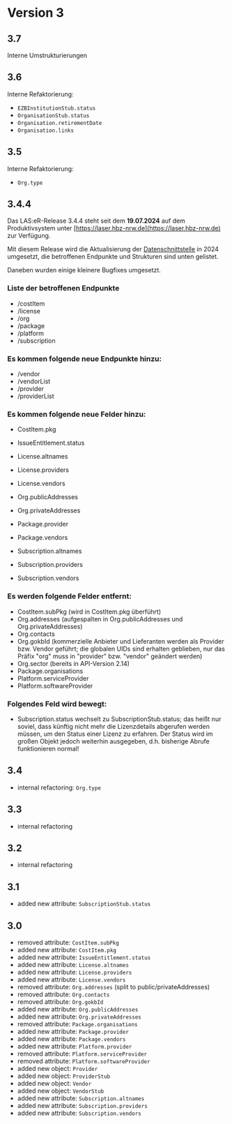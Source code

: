 
# Version 3

## 3.7

Interne Umstrukturierungen

## 3.6

Interne Refaktorierung:
- `EZBInstitutionStub.status`
- `OrganisationStub.status`
- `Organisation.retirementDate`
- `Organisation.links`

## 3.5

Interne Refaktorierung:
- `Org.type`

## 3.4.4

Das LAS:eR-Release 3.4.4 steht seit dem **19.07.2024** auf dem Produktivsystem unter [https://laser.hbz-nrw.de](https://laser.hbz-nrw.de) zur Verfügung.

Mit diesem Release wird die Aktualisierung der [Datenschnittstelle]({{url_laser}}/api) in 2024 umgesetzt, die betroffenen Endpunkte und Strukturen sind unten gelistet.

Daneben wurden einige kleinere Bugfixes umgesetzt.

### Liste der betroffenen Endpunkte

* /costItem
* /license
* /org
* /package
* /platform
* /subscription

### Es kommen folgende neue Endpunkte hinzu:

* /vendor
* /vendorList
* /provider
* /providerList

### Es kommen folgende neue Felder hinzu:

* CostItem.pkg
* IssueEntitlement.status
* License.altnames
* License.providers
* License.vendors
* Org.publicAddresses
* Org.privateAddresses
* Package.provider
* Package.vendors
  

* Subscription.altnames
* Subscription.providers
* Subscription.vendors

### Es werden folgende Felder entfernt:

* CostItem.subPkg (wird in CostItem.pkg überführt)
* Org.addresses (aufgespalten in Org.publicAddresses und Org.privateAddresses)
* Org.contacts
* Org.gokbId (kommerzielle Anbieter und Lieferanten werden als Provider bzw. Vendor geführt; 
  die globalen UIDs sind erhalten geblieben, nur das Präfix "org" muss in "provider" 
  bzw. "vendor" geändert werden)
* Org.sector      (bereits in API-Version 2.14)
* Package.organisations
* Platform.serviceProvider
* Platform.softwareProvider

### Folgendes Feld wird bewegt:

* Subscription.status wechselt zu SubscriptionStub.status; das heißt nur soviel, dass künftig nicht mehr 
  die Lizenzdetails abgerufen werden müssen, um den Status einer Lizenz zu erfahren. Der Status wird 
  im großen Objekt jedoch weiterhin ausgegeben, d.h. bisherige Abrufe funktionieren normal!

## 3.4

- internal refactoring: `Org.type`

## 3.3

- internal refactoring

## 3.2

- internal refactoring

## 3.1

- added new attribute: `SubscriptionStub.status`

## 3.0

- removed attribute: `CostItem.subPkg`
- added new attribute: `CostItem.pkg`
- added new attribute: `IssueEntitlement.status`
- added new attribute: `License.altnames`
- added new attribute: `License.providers`
- added new attribute: `License.vendors`
- removed attribute: `Org.addresses` (split to public/privateAddresses)
- removed attribute: `Org.contacts`
- removed attribute: `Org.gokbId`
- added new attribute: `Org.publicAddresses`
- added new attribute: `Org.privateAddresses`
- removed attribute: `Package.organisations`
- added new attribute: `Package.provider`
- added new attribute: `Package.vendors`
- added new attribute: `Platform.provider`
- removed attribute: `Platform.serviceProvider`
- removed attribute: `Platform.softwareProvider`
- added new object: `Provider`
- added new object: `ProviderStub`
- added new object: `Vendor`
- added new object: `VendorStub`
- added new attribute: `Subscription.altnames`
- added new attribute: `Subscription.providers`
- added new attribute: `Subscription.vendors`